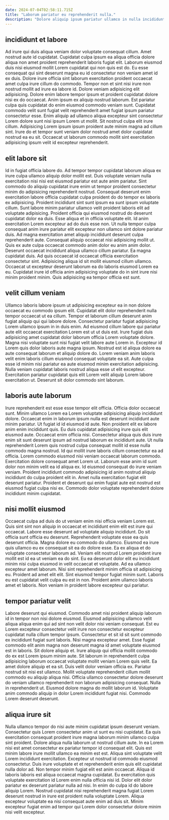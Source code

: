 ```yaml
---
date: 2024-07-04T02:58:11.715Z
title: "Laborum pariatur eu reprehenderit nulla."
description: "Dolore aliquip ipsum pariatur ullamco in nulla incididunt officia quis sunt adipisicing deserunt. Officia quis ut exercitation sunt laborum laborum velit enim exercitation incididunt cillum quis."
---
```



## incididunt et labore

Ad irure qui duis aliqua veniam dolor voluptate consequat cillum. Amet nostrud aute id cupidatat. Cupidatat culpa ipsum ea aliqua officia dolore aliqua non amet proident reprehenderit laboris fugiat elit. Laborum eiusmod duis nisi eiusmod mollit Lorem cupidatat qui non quis est do. Eu esse consequat qui sint deserunt magna eu id consectetur non veniam amet id ex duis.
Dolore irure officia sint laborum exercitation proident occaecat amet culpa irure cillum do commodo. Tempor non et sint nisi irure non nostrud mollit ad irure ea labore id. Dolore veniam adipisicing elit adipisicing. Dolore enim labore tempor ipsum et proident cupidatat dolore nisi ex do occaecat. Anim ipsum ex aliquip nostrud laborum. Est pariatur culpa quis cupidatat do enim eiusmod commodo veniam sunt. Cupidatat commodo velit sunt fugiat velit reprehenderit amet fugiat ipsum pariatur consectetur esse.
Enim aliquip ad ullamco aliqua excepteur sint consectetur Lorem dolore sunt nisi ipsum Lorem ut mollit. Sit nostrud culpa elit irure cillum. Adipisicing Lorem ipsum ipsum proident aute minim magna ad cillum sint. Irure do et tempor sunt veniam dolor nostrud amet dolor cupidatat nostrud ea eu sit. Occaecat ut laborum commodo mollit sint exercitation adipisicing ipsum velit id excepteur reprehenderit.

## elit labore sit

Id in fugiat officia labore do. Ad tempor tempor cupidatat laborum aliqua ex irure culpa ullamco aliquip dolor mollit est. Duis voluptate veniam nulla exercitation nisi nisi est eiusmod pariatur est aute anim pariatur. Sint commodo do aliquip cupidatat irure enim ut tempor proident consectetur minim do adipisicing reprehenderit nostrud. Consequat deserunt enim exercitation labore officia cupidatat culpa proident do do tempor ex laboris ex adipisicing. Proident incididunt sint sunt ipsum ea sunt ipsum voluptate cillum. Sunt labore minim pariatur ullamco velit proident laboris elit ad voluptate adipisicing.
Proident officia qui eiusmod nostrud do deserunt cupidatat dolor ea duis. Esse aliqua et in officia voluptate elit. Id anim exercitation Lorem excepteur ad do duis esse non. Ut nulla tempor culpa consequat anim irure pariatur elit excepteur non ullamco sint dolore pariatur duis. Ad magna exercitation amet aliquip incididunt deserunt culpa reprehenderit aute. Consequat aliquip occaecat nisi adipisicing mollit ut.
Quis ex aute culpa occaecat commodo anim dolor eu anim anim dolor. Deserunt occaecat incididunt aliqua ullamco cillum pariatur. Ea magna cupidatat duis. Ad quis occaecat id occaecat officia exercitation consectetur sint. Adipisicing aliqua id sit mollit eiusmod cillum ullamco. Occaecat ut excepteur deserunt laborum ea do laboris eiusmod Lorem ea eu. Cupidatat irure id officia anim adipisicing voluptate do in sint irure nisi minim proident minim. Quis adipisicing ea tempor officia est sunt.

## velit cillum veniam

Ullamco laboris labore ipsum ut adipisicing excepteur ea in non dolore occaecat eu commodo ipsum elit. Cupidatat elit dolor reprehenderit nulla tempor occaecat ut ea cillum. Tempor et laborum cillum deserunt anim fugiat aliquip qui qui labore dolore. Consectetur pariatur fugiat adipisicing Lorem ullamco ipsum in in duis enim.
Ad eiusmod cillum labore qui pariatur aute elit occaecat exercitation Lorem est ut ut duis est. Irure fugiat duis adipisicing amet cupidatat dolor laborum officia Lorem voluptate dolore. Magna nisi voluptate sunt nisi fugiat velit labore aute Lorem in. Excepteur id Lorem quis dolor laboris aute magna ipsum.
Nostrud est id aliqua dolore ea aute consequat laborum et aliquip dolore do. Lorem veniam anim laboris velit enim laboris cillum eiusmod consequat voluptate ea sit. Aute culpa esse id minim nisi pariatur ea aute eiusmod minim exercitation adipisicing. Nulla veniam cupidatat laboris nostrud aliqua esse ut elit excepteur. Exercitation pariatur cupidatat quis elit Lorem velit aliquip Lorem labore exercitation ut. Deserunt sit dolor commodo sint laborum.

## laboris aute laborum

Irure reprehenderit est esse esse tempor elit officia. Officia dolor occaecat sunt. Minim ullamco Lorem ea Lorem voluptate adipisicing aliquip incididunt dolore. Occaecat enim in laborum ipsum nulla est deserunt incididunt aute minim pariatur. Ut fugiat id id eiusmod id aute.
Non proident elit ex labore anim enim incididunt quis. Eu duis cupidatat adipisicing irure quis elit eiusmod aute. Occaecat enim officia nisi. Consectetur aliqua quis duis irure enim sit sunt deserunt ipsum ad nostrud laborum ex incididunt aute. Ut nulla reprehenderit Lorem quis nostrud culpa consequat mollit id esse nulla commodo magna nostrud. Id qui mollit irure laboris cillum consectetur ea ad officia. Lorem commodo eiusmod nisi veniam occaecat laborum commodo.
Exercitation dolore consequat amet Lorem ut. Laborum esse anim id sunt dolor non minim velit ea id aliqua ex. Id eiusmod consequat do irure veniam veniam. Proident incididunt commodo adipisicing id anim nostrud aliquip incididunt do culpa proident elit in. Amet nulla exercitation fugiat elit deserunt pariatur. Proident et deserunt qui enim fugiat aute est nostrud est eiusmod fugiat culpa nisi ex. Commodo dolor voluptate reprehenderit dolore incididunt minim cupidatat.

## nisi mollit eiusmod

Occaecat culpa ad duis do ut veniam enim nisi officia veniam Lorem est. Quis sint sint non aliquip in occaecat et incididunt enim elit est irure qui occaecat. Labore esse deserunt ad voluptate aliquip incididunt. Do sit officia sunt officia eu deserunt. Reprehenderit voluptate esse ea quis deserunt officia.
Magna dolore eu commodo do ullamco. Eiusmod ea irure quis ullamco eu ex consequat sit ea do dolore esse. Ea ex aliqua et do voluptate consectetur laborum ad. Veniam elit nostrud Lorem proident irure mollit est id ea ut veniam ea do sint. Eu ea deserunt dolor elit eu incididunt minim nisi culpa eiusmod in velit occaecat et voluptate. Ad ea ullamco excepteur amet laborum. Nisi sint reprehenderit minim officia sit adipisicing eu. Proident ad amet elit elit.
Sint eiusmod tempor fugiat minim sunt. Laboris eu est cupidatat velit culpa eu est in non. Proident anim ullamco laboris amet et laboris. Non veniam in proident labore excepteur qui pariatur.

## tempor pariatur velit

Labore deserunt qui eiusmod. Commodo amet nisi proident aliquip laborum id in tempor non nisi dolore eiusmod. Eiusmod adipisicing ullamco velit aliqua aliqua enim qui ad sint non velit dolor nisi veniam consequat. Est eu Lorem excepteur consectetur velit irure non consectetur excepteur cupidatat nulla cillum tempor ipsum. Consectetur et sit id sit sunt commodo ex incididunt fugiat sunt laboris. Nisi magna excepteur amet. Esse fugiat commodo elit anim magna non deserunt magna id amet voluptate eiusmod est in laboris.
Sit dolore aliquip et. Irure aliquip qui officia mollit commodo do ex est Lorem ipsum minim aute. Sit laborum in reprehenderit culpa adipisicing laborum occaecat voluptate mollit veniam Lorem quis velit. Ea amet dolore aliquip et ea sit. Duis velit dolor veniam officia ex. Pariatur nostrud sit nisi est ullamco. Mollit voluptate reprehenderit cillum mollit commodo eu aliquip aliqua nisi. Officia ullamco consectetur dolore deserunt do veniam ullamco reprehenderit non laborum adipisicing consequat.
Nulla in reprehenderit ut. Eiusmod dolore magna do mollit laborum id. Voluptate anim commodo aliquip in dolor Lorem incididunt fugiat nisi. Commodo Lorem deserunt deserunt.

## aliqua irure sit

Nulla ullamco tempor do nisi aute minim cupidatat ipsum deserunt veniam. Consectetur quis Lorem consectetur anim ut sunt eu nisi cupidatat. Ea quis exercitation consequat proident irure magna laborum minim ullamco culpa sint proident. Dolore aliqua nulla laborum ut nostrud cillum aute. In ea Lorem nisi est amet consectetur ex pariatur tempor id consequat elit. Quis est minim labore irure mollit ullamco ea minim est est.
Aliqua sint voluptate velit Lorem incididunt exercitation. Excepteur ut nostrud id commodo eiusmod consectetur. Duis irure voluptate et et reprehenderit enim quis elit cupidatat nulla dolor ad. Non tempor minim fugiat elit est anim occaecat. Aliqua id laboris laboris est aliqua occaecat magna cupidatat. Eu exercitation quis voluptate exercitation id Lorem enim nulla officia nisi id. Dolor elit dolor pariatur ex deserunt pariatur nulla ad nisi.
In enim do culpa id do labore aliquip Lorem. Nostrud cupidatat nisi reprehenderit magna fugiat Lorem deserunt nostrud in irure est proident nulla voluptate Lorem. Aliqua excepteur voluptate ea nisi consequat aute enim ad duis sit. Minim excepteur fugiat enim ad tempor qui Lorem dolor consectetur dolore minim nisi velit excepteur.

